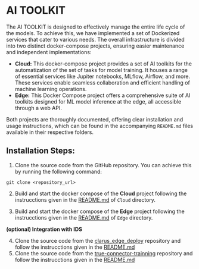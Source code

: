 # AI TOOLKIT

The AI TOOLKIT is designed to effectively manage the entire life cycle of the models. To achieve this, we have implemented a set of Dockerized services that cater to various needs. The overall infrastructure is divided into two distinct docker-compose projects, ensuring easier maintenance and independent implementations:

* **Cloud:** This docker-compose project provides a set of AI toolkits for the automatization of the set of tasks for model training. It houses a range of essential services like Jupiter notebooks, MLflow, Airflow, and more. These services enable seamless collaboration and efficient handling of machine learning operations.
* **Edge:** This Docker Compose project offers a comprehensive suite of AI toolkits designed for ML model inference at the edge, all accessible through a web API.

Both projects are thoroughly documented, offering clear installation and usage instructions, which can be found in the accompanying `README.md` files available in their respective folders.

## Installation Steps:

1. Clone the source code from the GitHub repository. You can achieve this by running the following command:

```
git clone <repository_url>
```

2. Build and start the docker compose of the **Cloud** project following the instrucctions given in the [README.md](Cloud/README.md) of `Cloud` directory.

3. Build and start the docker compose of the **Edge** project following the instrucctions given in the [README.md](Edge/README.md) of `Edge` directory.

**(optional) Integration with IDS**

4. Clone the source code from the [clarus_edge_deploy](https://github.com/CLARUS-HE-Project/true-connector-trainning/tree/master) repository and follow the instrucctions given in the [README.md](https://github.com/CLARUS-HE-Project/clarus_edge_deploy/blob/master/README.md)
5. Clone the source code from the [true-connector-trainning](https://github.com/CLARUS-HE-Project/clarus_edge_deploy) repository and follow the instrucctions given in the [README.md](https://github.com/CLARUS-HE-Project/true-connector-trainning/blob/master/README.md)